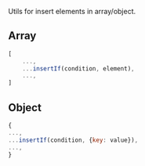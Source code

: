 Utils for insert elements in array/object.

## Array

```js
[
    ...,
    ...insertIf(condition, element),
    ...,
]
```

## Object

```js
{
...,
...insertIf(condition, {key: value}),
...,
}
```
